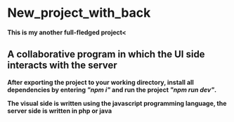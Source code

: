 # New_project_with_back

<b>This is my another full-fledged project<

## A collaborative program in which the UI side interacts with the server

After exporting the project to your working directory, install all dependencies by entering <i>"npm i"</i> and run the project <i>"npm run dev"</i>.

The visual side is written using the javascript programming language, the server side is written in php or java
